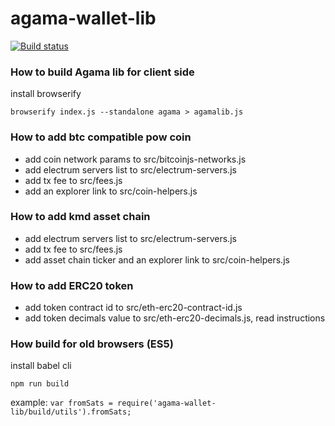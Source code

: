 # agama-wallet-lib

[![Build status](https://img.shields.io/travis/particle4dev/agama-wallet-lib/master.svg?style=flat-square)](https://travis-ci.org/particle4dev/agama-wallet-lib)

### How to build Agama lib for client side

install browserify

```console
browserify index.js --standalone agama > agamalib.js
```

### How to add btc compatible pow coin
- add coin network params to src/bitcoinjs-networks.js
- add electrum servers list to src/electrum-servers.js
- add tx fee to src/fees.js
- add an explorer link to src/coin-helpers.js

### How to add kmd asset chain
- add electrum servers list to src/electrum-servers.js
- add tx fee to src/fees.js
- add asset chain ticker and an explorer link to src/coin-helpers.js

### How to add ERC20 token
- add token contract id to src/eth-erc20-contract-id.js
- add token decimals value to src/eth-erc20-decimals.js, read instructions

### How build for old browsers (ES5)
install babel cli

```console
npm run build
```

example:
`var fromSats = require('agama-wallet-lib/build/utils').fromSats;`
